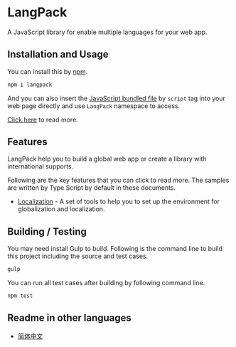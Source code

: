 # LangPack

A JavaScript library for enable multiple languages for your web app.

## Installation and Usage

You can install this by [npm](https://www.npmjs.com/package/langpack).

```sh
npm i langpack
```

And you can also insert the [JavaScript bundled file](./dist/index.js) by `script` tag into your web page directly and use `LangPack` namespace to access.

[Click here](https://github.com/compositejs/langpack/wiki/installation) to read more.

## Features

LangPack help you to build a global web app or create a library with international supports.

Following are the key features that you can click to read more. The samples are written by Type Script by default in these documents.

- [Localization](https://github.com/compositejs/langpack/wiki/localization) - A set of tools to help you to set up the environment for globalization and localization.

## Building / Testing

You may need install Gulp to build. Following is the command line to build this project including the source and test cases.

```sh
gulp
```

You can run all test cases after building by following command line.

```sh
npm test
```

## Readme in other languages

- [简体中文](https://github.com/compositejs/langpack/wiki/shuoming)
